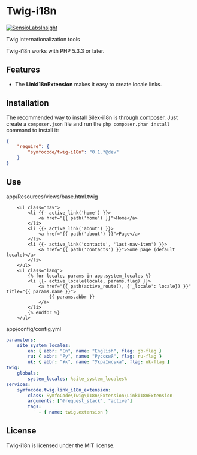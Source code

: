 Twig-i18n
=========

[![SensioLabsInsight](https://insight.sensiolabs.com/projects/a23033e7-9aa9-433e-8601-13511362fc8c/big.png)](https://insight.sensiolabs.com/projects/a23033e7-9aa9-433e-8601-13511362fc8c)

Twig internationalization tools

Twig-i18n works with PHP 5.3.3 or later.

## Features

* The **LinkI18nExtension** makes it easy to create locale links.

## Installation

The recommended way to install Silex-i18n is [through
composer](http://getcomposer.org). Just create a `composer.json` file and
run the `php composer.phar install` command to install it:
```json
{
    "require": {
        "symfocode/twig-i18n": "0.1.*@dev"
    }
}
```

## Use

app/Resources/views/base.html.twig
```twig
    <ul class="nav">
        <li {{- active_link('home') }}>
            <a href="{{ path('home') }}">Home</a>
        </li>
        <li {{- active_link('about') }}>
            <a href="{{ path('about') }}">Page</a>
        </li>
        <li {{- active_link('contacts', 'last-nav-item') }}>
            <a href="{{ path('contacts') }}">Some page (default locale)</a>
        </li>
    </ul>
    <ul class="lang">
        {% for locale, params in app.system_locales %}
        <li {{- active_locale(locale, params.flag) }}>
            <a href="{{ path(active_route(), {'_locale': locale}) }}" title="{{ params.name }}">
                {{ params.abbr }}
            </a>
        </li>
        {% endfor %}
    </ul>
```

app/config/config.yml
```yml
parameters:
    site_system_locales: 
        en: { abbr: "En", name: "English", flag: gb-flag }
        ru: { abbr: "Ру", name: "Русский", flag: ru-flag }
        uk: { abbr: "Ук", name: "Українська", flag: uk-flag }
twig:
    globals:
        system_locales: %site_system_locales%
services:
    symfocode.twig.link_i18n_extension:
        class: SymfoCode\Twig\I18n\Extension\LinkI18nExtension
        arguments: ["@request_stack", "active"]
        tags:
            - { name: twig.extension }
```

## License

Twig-i18n is licensed under the MIT license.
